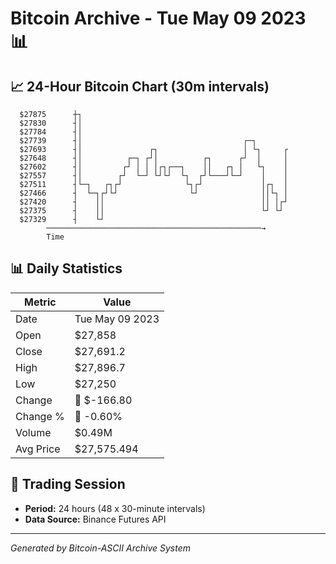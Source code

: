 # Bitcoin Archive - Tue May 09 2023 📊

## 📈 24-Hour Bitcoin Chart (30m intervals)

```
  $27875      ┼┐                                               
  $27830      ┤│                                               
  $27784      ┤│                                               
  $27739      ┤│                                    ┌─┐        
  $27693      ┤│               ┌┐                   │ └┐     ┌ 
  $27648      ┤│          ┌─┐ ┌┘│          ┌┐      ┌┘  │     │ 
  $27602      ┤│         ┌┘ │ │ │┌┐┌──┐    ││   ┌┐ │   └┐    │ 
  $27557      ┤│        ┌┘  └─┘ └┘└┘  └┐  ┌┘└───┘└─┘    │    │ 
  $27511      ┤└─┐   ┌┐┌┘              └┐┌┘             │┌┐  │ 
  $27466      ┤  └─┐┌┘└┘                └┘              ││└┐ │ 
  $27420      ┤    ││                                   ││ │┌┘ 
  $27375      ┤    ││                                   └┘ └┘  
  $27329      ┤    └┘                                          
        ────────────────────────────────────────────────→
        Time
```

## 📊 Daily Statistics

| Metric | Value |
|--------|-------|
| Date | Tue May 09 2023 |
| Open | $27,858 |
| Close | $27,691.2 |
| High | $27,896.7 |
| Low | $27,250 |
| Change | 🔴 $-166.80 |
| Change % | 🔴 -0.60% |
| Volume | $0.49M |
| Avg Price | $27,575.494 |

## 📅 Trading Session

- **Period:** 24 hours (48 x 30-minute intervals)
- **Data Source:** Binance Futures API

---
*Generated by Bitcoin-ASCII Archive System*
